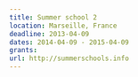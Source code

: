 ```yaml
---
title: Summer school 2
location: Marseille, France
deadline: 2013-04-09
dates: 2014-04-09 - 2015-04-09
grants: 
url: http://summerschools.info
---
```

